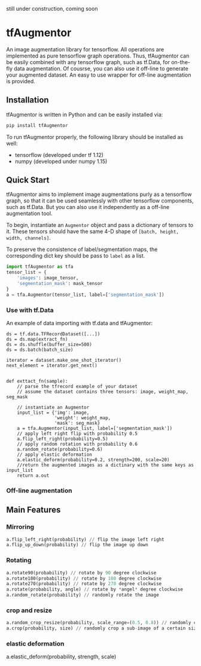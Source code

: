 
still under construction, coming soon
# tfAugmentor
An image augmentation library for tensorflow. All operations are implemented as pure tensorflow graph operations. Thus, tfAugmentor can be easily combined with any tensorflow graph, such as tf.Data, for on-the-fly data augmentation. 
Of cousrse, you can also use it off-line to generate your augmented dataset. An easy to use wrapper for off-line augmentation is provided.

## Installation
tfAugmentor is written in Python and can be easily installed via:
```python
pip install tfAugmentor
```
To run tfAugmentor properly, the following library should be installed as well:
- tensorflow (developed under tf 1.12)
- numpy (developed under numpy 1.15)

## Quick Start
tfAugmentor aims to implement image augmentations purly as a tensorflow graph, so that it can be used seamlessly with other tensorflow components, such as tf.Data. 
But you can also use it independently as a off-line augmentation tool.   

To begin, instantiate an `Augmentor` object and pass a dictionary of tensors to it. These tensors should have the same 4-D shape of `[batch, height, width, channels]`. 

To preserve the consistence of label/segmentation maps, the corresponding dict key should be pass to `label` as a list.

```python
import tfAugmentor as tfa
tensor_list = {
	'images': image_tensor,
	'segmentation_mask': mask_tensor
}
a = tfa.Augmentor(tensor_list, label=['segmentation_mask'])
```

### Use with tf.Data

An example of data importing with tf.data and tfAugmentor:

```
ds = tf.data.TFRecordDataset([...])
ds = ds.map(extract_fn)
ds = ds.shuffle(buffer_size=500)
ds = ds.batch(batch_size)

iterator = dataset.make_one_shot_iterator()
next_element = iterator.get_next()


def exttact_fn(sample):
	// parse the tfrecord example of your dataset
	// assume the dataset contains three tensors: image, weight_map, seg_mask
	
	// instantiate an Augmentor
	input_list = {'img': image,
		          'weight': weight_map,
			      'mask': seg_mask}
	a = tfa.Augmentor(input_list, label=['segmentation_mask'])
	// apply left right flip with probability 0.5
	a.flip_left_right(probability=0.5)
	// apply random rotation with probability 0.6
	a.random_rotate(probability=0.6)
	// apply elastic deformation
	a.elastic_deform(probability=0.2, strength=200, scale=20)
	//return the augmented images as a dictinary with the same keys as input_list
	return a.out 
```

### Off-line augmentation

 

## Main Features

### Mirroring
```python
a.flip_left_right(probability) // flip the image left right  
a.flip_up_down(probability) // flip the image up down
```
### Rotating
```python
a.rotate90(probability) // rotate by 90 degree clockwise
a.rotate180(probability) // rotate by 180 degree clockwise
a.rotate270(probability) // rotate by 270 degree clockwise
a.rotate(probability, angle) // rotate by *angel* degree clockwise
a.random_rotate(probability) // randomly rotate the image
```
### crop and resize
```python
a.random_crop_resize(probability, scale_range=(0.5, 0.8)) // randomly crop a sub-image and resize to the same size of the original image
a.crop(probability, size) // randomly crop a sub-image of a certain size
```

### elastic deformation
a.elastic_deform(probability, strength, scale)

